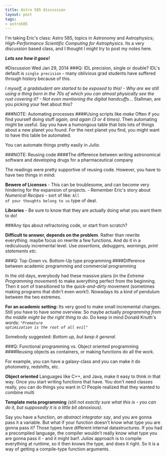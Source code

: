 ```yaml
---
title: Astro 585 discussion
layout: post
tags:
- astro585
---
```


I'm taking Eric's class: Astro 585, topics in Astronomy and Astrophysics; _High-Performance Scientific Computing for Astrophysics_. 
Its a very discussion based class, and I thought I might try to post my notes here. 

**_Lets see how it goes!_**

#Discussion Wed Jan 29, 2014
###Q: IDL precision, single or double?
IDL's default is <code>single precision</code> - many oblivious grad students have suffered through history because of this.

_I myself, a gradstudent am started to be exposed to this! - Why are we still using a thing born in the 70s of which you can almost physically see the rust covering it? - Not even mentioning the digital handcuffs..._ Stallman, are you picking your feet about this?

###NOTE: Automating processes
####Using scripts like _make_
Often if you find yourself doing stuff _again, and again (3 or 4 times)_. Then automating might be useful. Say you have a humongous table that lists lots of things about a new planet you found. For the next planet you find, you might want to have this table be automated.

You can automate things pretty easily in _Julia_.

###NOTE: Reusing code
####The difference between writing astronomical software and developing drugs for a pharmaceutical company

The readings were pretty supportive of reusing code. However, you have to have two things in mind:

**Bewere of Licenses** - This can be troublesome, and can become very hindering for the expansion of projects. - Remember Eric's story about _Numerical Recipes_ - sort of like: <code>All of your thoughts belong to us</code> type of deal.

**Libraries** - Be sure to know that they are actually doing what you want them to do!

###Any tips about refractoring code, or start from scratch?

**Difficult to answer, depends on the problem**. Rather than rewrite everything. maybe focus on rewrite a few functions. And do it in a rediculously incremental level. Use _assertions, debuggers, warnings, print statements etc._


###Q: Top-Down vs. Bottom-Up type programming
####Difference between academic programming and commercial programming

In the old days, everybody had these massive plans (in the _Extreme Programming movement_) to make averything perfect from the beginning. Then it sort of transitioned to the _quick-and-dirty_ movement (sometimes making programs that didn't even work!). Nowadays its a kind of pendulum between the two extremes. 

**For an academic setting:** Its very good to make small incremental changes. Still you have to have some overview. So maybe actually _programming from the middle might be the right thing to do_. Do keep in mind Donald Knuth's words: <code>_"Premature optimization is the root of all evil"_</code>

Somebody suggested: _Bottom up, but keep it general._

###Q: Functional programming vs. Object oriented programming
####Reusing objects as containers, or making functions do all the work.

For example, you can have a galaxy-class and you can make it do photometry, redshifts, etc.	

**Object oriented** Languages like C++, and Java, make it easy to think in that way. 
Once you start writing functions that have.
You don't need classes really, you can do things you want in C!
People realized that they wanted to combine multi 

**Template meta programming** _(still not exactly sure what this is - you can do it, but supposedly it is a little bit obnoxious)_.

Say you have a function, _an abstract integrator say_, and you are gonna pass it a variable.
But what if your function doesn't know what type you are gonna pass it? 
Those types have different internal datastructures. 
If you had a precompiled language, the compiler wouldn't really know what type you are gonna pass it - and it might barf. 
*Julias* approach is to compile everything at runtime, so it then knows the type, and does it right. 
So it is a way of getting a compile-type function arguments.
